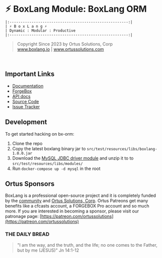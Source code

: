 # ⚡︎ BoxLang Module: BoxLang ORM

```
|:------------------------------------------------------:|
| ⚡︎ B o x L a n g ⚡︎
| Dynamic : Modular : Productive
|:------------------------------------------------------:|
```

<blockquote>
	Copyright Since 2023 by Ortus Solutions, Corp
	<br>
	<a href="https://www.boxlang.io">www.boxlang.io</a> |
	<a href="https://www.ortussolutions.com">www.ortussolutions.com</a>
</blockquote>

<p>&nbsp;</p>

## Important Links

* [Documentation](https://bxorm.ortusbooks.com/)
* [ForgeBox](https://forgebox.io/view/bx-orm)
* [API docs](https://apidocs.ortussolutions.com/#/boxlang-modules/bx-orm/)
* [Source Code](https://github.com/ortus-boxlang/bx-orm)
* [Issue Tracker](https://ortussolutions.atlassian.net/browse/BLMODULES)

## Development

To get started hacking on bx-orm:

1. Clone the repo
2. Copy the latest boxlang binary jar to `src/test/resources/libs/boxlang-1.0.0.jar`
3. Download the [MySQL JDBC driver module](https://s3.amazonaws.com/downloads.ortussolutions.com/ortussolutions/boxlang-modules/bx-mysql/1.0.0/bx-mysql-1.0.0-snapshot.zip) and unzip it to to `src/test/resources/libs/modules/`
4. Run `docker-compose up -d mysql` in the root

## Ortus Sponsors

BoxLang is a professional open-source project and it is completely funded by the [community](https://patreon.com/ortussolutions) and [Ortus Solutions, Corp](https://www.ortussolutions.com).  Ortus Patreons get many benefits like a cfcasts account, a FORGEBOX Pro account and so much more.  If you are interested in becoming a sponsor, please visit our patronage page: [https://patreon.com/ortussolutions](https://patreon.com/ortussolutions)

### THE DAILY BREAD

 > "I am the way, and the truth, and the life; no one comes to the Father, but by me (JESUS)" Jn 14:1-12
